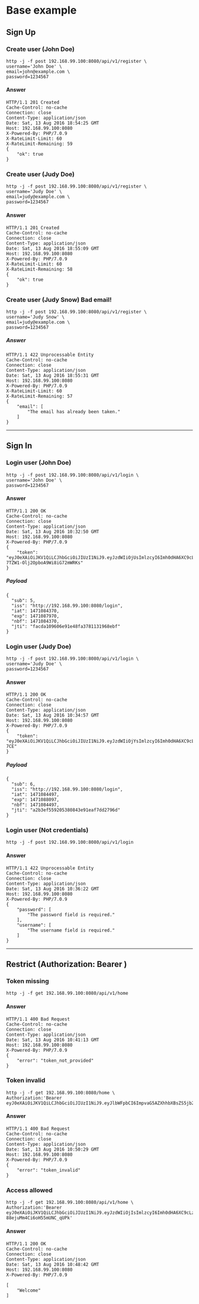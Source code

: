 # Base example

## Sign Up

### Create user (John Doe)
    http -j -f post 192.168.99.100:8080/api/v1/register \
    username='John Doe' \
    email=john@example.com \
    password=1234567

#### Answer
    HTTP/1.1 201 Created
    Cache-Control: no-cache
    Connection: close
    Content-Type: application/json
    Date: Sat, 13 Aug 2016 18:54:25 GMT
    Host: 192.168.99.100:8080
    X-Powered-By: PHP/7.0.9
    X-RateLimit-Limit: 60
    X-RateLimit-Remaining: 59
    {
        "ok": true
    }

### Create user (Judy Doe)
    http -j -f post 192.168.99.100:8080/api/v1/register \
    username='Judy Doe' \
    email=judy@example.com \
    password=1234567

#### Answer
    HTTP/1.1 201 Created
    Cache-Control: no-cache
    Connection: close
    Content-Type: application/json
    Date: Sat, 13 Aug 2016 18:55:09 GMT
    Host: 192.168.99.100:8080
    X-Powered-By: PHP/7.0.9
    X-RateLimit-Limit: 60
    X-RateLimit-Remaining: 58
    {
        "ok": true
    }

### Create user (Judy Snow) Bad email!
    http -j -f post 192.168.99.100:8080/api/v1/register \
    username='Judy Snow' \
    email=judy@example.com \
    password=1234567

##### Answer
    HTTP/1.1 422 Unprocessable Entity
    Cache-Control: no-cache
    Connection: close
    Content-Type: application/json
    Date: Sat, 13 Aug 2016 18:55:31 GMT
    Host: 192.168.99.100:8080
    X-Powered-By: PHP/7.0.9
    X-RateLimit-Limit: 60
    X-RateLimit-Remaining: 57
    {
        "email": [
            "The email has already been taken."
        ]
    }

---

## Sign In

### Login user (John Doe)
    http -j -f post 192.168.99.100:8080/api/v1/login \
    username='John Doe' \
    password=1234567

#### Answer
    HTTP/1.1 200 OK
    Cache-Control: no-cache
    Connection: close
    Content-Type: application/json
    Date: Sat, 13 Aug 2016 10:32:50 GMT
    Host: 192.168.99.100:8080
    X-Powered-By: PHP/7.0.9
    {
        "token": "eyJ0eXAiOiJKV1QiLCJhbGciOiJIUzI1NiJ9.eyJzdWIiOjUsImlzcyI6Imh0dHA6XC9cLzE5Mi4xNjguOTkuMTAwOjgwODBcL2xvZ2luIiwiaWF0IjoxNDcxMDg0MzcwLCJleHAiOjE0NzEwODc5NzAsIm5iZiI6MTQ3MTA4NDM3MCwianRpIjoiZmFjZGExMDk2MDZlOTFlNDhmYTM3ODExMzE5NjhlYmYifQ.GP40hgHbaPBmFo-7TZW1-Olj2OpboA9Wi8iG72mWRKs"
    }

##### Payload
    {
      "sub": 5,
      "iss": "http://192.168.99.100:8080/login",
      "iat": 1471084370,
      "exp": 1471087970,
      "nbf": 1471084370,
      "jti": "facda109606e91e48fa3781131968ebf"
    }

### Login user (Judy Doe)
    http -j -f post 192.168.99.100:8080/api/v1/login \
    username='Judy Doe' \
    password=1234567

#### Answer
    HTTP/1.1 200 OK
    Cache-Control: no-cache
    Connection: close
    Content-Type: application/json
    Date: Sat, 13 Aug 2016 10:34:57 GMT
    Host: 192.168.99.100:8080
    X-Powered-By: PHP/7.0.9
    {
        "token": "eyJ0eXAiOiJKV1QiLCJhbGciOiJIUzI1NiJ9.eyJzdWIiOjYsImlzcyI6Imh0dHA6XC9cLzE5Mi4xNjguOTkuMTAwOjgwODBcL2xvZ2luIiwiaWF0IjoxNDcxMDg0NDk3LCJleHAiOjE0NzEwODgwOTcsIm5iZiI6MTQ3MTA4NDQ5NywianRpIjoiYTJiM2VmNTU5MjA1MzgwODQzZTkxZWFmN2RkMjc5NmQifQ.GVCOZx63pzCHBZ3BjJxgrP5mGnMJOgVliU2rDis-7CE"
    }

##### Payload
    {
      "sub": 6,
      "iss": "http://192.168.99.100:8080/login",
      "iat": 1471084497,
      "exp": 1471088097,
      "nbf": 1471084497,
      "jti": "a2b3ef559205380843e91eaf7dd2796d"
    }

### Login user (Not credentials)
    http -j -f post 192.168.99.100:8080/api/v1/login

#### Answer
    HTTP/1.1 422 Unprocessable Entity
    Cache-Control: no-cache
    Connection: close
    Content-Type: application/json
    Date: Sat, 13 Aug 2016 10:36:22 GMT
    Host: 192.168.99.100:8080
    X-Powered-By: PHP/7.0.9
    {
        "password": [
            "The password field is required."
        ],
        "username": [
            "The username field is required."
        ]
    }


---

## Restrict (Authorization: Bearer <token>)

### Token missing
    http -j -f get 192.168.99.100:8080/api/v1/home

#### Answer
    HTTP/1.1 400 Bad Request
    Cache-Control: no-cache
    Connection: close
    Content-Type: application/json
    Date: Sat, 13 Aug 2016 10:41:13 GMT
    Host: 192.168.99.100:8080
    X-Powered-By: PHP/7.0.9
    {
        "error": "token_not_provided"
    }

### Token invalid
    http -j -f get 192.168.99.100:8080/home \
    Authorization:'Bearer eyJ0eXAiOiJKV1QiLCJhbGciOiJIUzI1NiJ9.eyJlbWFpbCI6ImpvaG5AZXhhbXBsZS5jb20iLCJ1c2VybmFtZSI6IkpvaG4gRG9lIiwic3ViIjo1LCJpc3MiOiJodHRwOlwvXC8xOTIuMTY4Ljk5LjEwMDo4MDgwXC9yZWdpc3RlciIsImlhdCI6MTQ3MTA4NDA1OSwiZXhwIjoxNDcxMDg3NjU5LCJuYmYiOjE0NzEwODQwNTksImp0aSI6ImVhNWZhYzMzMGNmOTYxOWIwMzIzNTFmZmZmMDU2MDcyIn0.1LVOyERVVc8WrU4xdWGqbZTBmBgBfeAS33n1Dg8ETCX'

#### Answer
    HTTP/1.1 400 Bad Request
    Cache-Control: no-cache
    Connection: close
    Content-Type: application/json
    Date: Sat, 13 Aug 2016 10:50:29 GMT
    Host: 192.168.99.100:8080
    X-Powered-By: PHP/7.0.9
    {
        "error": "token_invalid"
    }

### Access allowed
    http -j -f get 192.168.99.100:8080/api/v1/home \
    Authorization:'Bearer eyJ0eXAiOiJKV1QiLCJhbGciOiJIUzI1NiJ9.eyJzdWIiOjIsImlzcyI6Imh0dHA6XC9cLzE5Mi4xNjguOTkuMTAwOjgwODBcL2FwaVwvdjFcL2xvZ2luIiwiaWF0IjoxNDcxMTEyMTYwLCJleHAiOjE0NzExMTU3NjAsIm5iZiI6MTQ3MTExMjE2MCwianRpIjoiYzYyNjI5ZmZjY2Q4NmI3M2NkZGIyZjA5YzkyYzgxNDkifQ.Mapp4fLE_9Wccgz3LJ-88ejuMm4Ci6oH55mUNC_qUPk'

#### Answer
    HTTP/1.1 200 OK
    Cache-Control: no-cache
    Connection: close
    Content-Type: application/json
    Date: Sat, 13 Aug 2016 10:48:42 GMT
    Host: 192.168.99.100:8080
    X-Powered-By: PHP/7.0.9

    [
        "Welcome"
    ]

